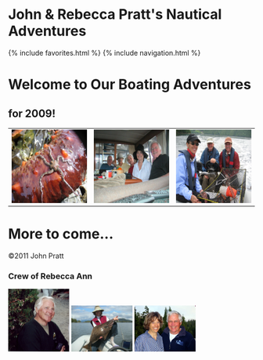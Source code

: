 # John & Rebecca Pratt's Nautical Adventures
{% include favorites.html %}
{% include navigation.html %}


# Welcome to Our Boating Adventures
## for 2009!

<table cellpadding="5px">
	<TR>
	<TD><a href="https://raw.githubusercontent.com/Rkayak/pratt/images/2007/IMG_0827.jpg" rel="lightbox[2007trip]" title=""><img src="https://raw.githubusercontent.com/Rkayak/pratt/images/2007/IMG_0827.jpg" alt="" height="150px" /></a></TD>
	<TD><a href="https://raw.githubusercontent.com/Rkayak/pratt/images/2007/PICT0051.JPG" rel="lightbox[2007trip]" title=""><img src="https://raw.githubusercontent.com/Rkayak/pratt/images/2007/PICT0051.JPG" alt="" height="150px" /></a></TD>
	<TD><a href="https://raw.githubusercontent.com/Rkayak/pratt/images/2007/Judy_John_Mike.jpg" rel="lightbox[2007trip]" title=""><img src="https://raw.githubusercontent.com/Rkayak/pratt/images/2007/Judy_John_Mike.jpg" alt="" height="150px" /></a></TD>
	</TR>
</table>

# More to come...

&copy;2011 John Pratt

### Crew of Rebecca Ann

<img src="https://raw.githubusercontent.com/Rkayak/pratt/images/NEW/JPrattHillmanSweater.png" width="125px" alt="Capt. Pratt" />

<img src="https://raw.githubusercontent.com/Rkayak/pratt/images/NEW/pict0094-1.JPG" width="125px" alt="1st Mate Rebecca Pratt" />

<img src="https://raw.githubusercontent.com/Rkayak/pratt/images/NEW/JoesCove22007.jpg" width="125px" alt="Capt. and 1st Mate" />
